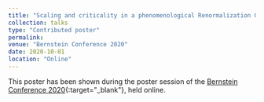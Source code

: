 ```yaml
---
title: "Scaling and criticality in a phenomenological Renormalization Group"
collection: talks
type: "Contributed poster"
permalink:
venue: "Bernstein Conference 2020"
date: 2020-10-01
location: "Online"
---
```


This poster has been shown during the poster session of the [Bernstein Conference 2020](http://www.bernstein-conference.de/){:target="_blank"}<!--_-->, held online.
